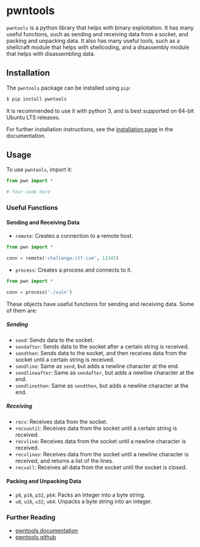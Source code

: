 # pwntools

`pwntools` is a python library that helps with binary exploitation. It has many useful functions, such as sending and receiving data from a socket, and packing and unpacking data. It also has many useful tools, such as a shellcraft module that helps with shellcoding, and a disassembly module that helps with disassembling data.

## Installation

The `pwntools` package can be installed using `pip`:

```bash
$ pip install pwntools
```

It is recommended to use it with python 3, and is best supported on 64-bit Ubuntu LTS releases.

For further installation instructions, see the [installation page](https://docs.pwntools.com/en/stable/install.html) in the documentation.

## Usage

To use `pwntools`, import it:

```python
from pwn import *

# Your code here
```

### Useful Functions

#### Sending and Receiving Data

- `remote`: Creates a connection to a remote host.

```python
from pwn import *

conn = remote('challenge.ctf.com', 12345)
```

- `process`: Creates a process and connects to it.

```python
from pwn import *

conn = process('./vuln')
```

These objects have useful functions for sending and receiving data. Some of them are:

##### Sending

- `send`: Sends data to the socket.
- `sendafter`: Sends data to the socket after a certain string is received.
- `sendthen`: Sends data to the socket, and then receives data from the socket until a certain string is received.
- `sendline`: Same as `send`, but adds a newline character at the end.
- `sendlineafter`: Same as `sendafter`, but adds a newline character at the end.
- `sendlinethen`: Same as `sendthen`, but adds a newline character at the end.

##### Receiving

- `recv`: Receives data from the socket.
- `recvuntil`: Receives data from the socket until a certain string is received.
- `recvline`: Receives data from the socket until a newline character is received.
- `recvlines`: Receives data from the socket until a newline character is received, and returns a list of the lines.
- `recvall`: Receives all data from the socket until the socket is closed.

#### Packing and Unpacking Data

- `p8`, `p16`, `p32`, `p64`: Packs an integer into a byte string.
- `u8`, `u16`, `u32`, `u64`: Unpacks a byte string into an integer.

### Further Reading

- [pwntools documentation](https://docs.pwntools.com/en/stable/)
- [pwntools github](https://github.com/Gallopsled/pwntools)
